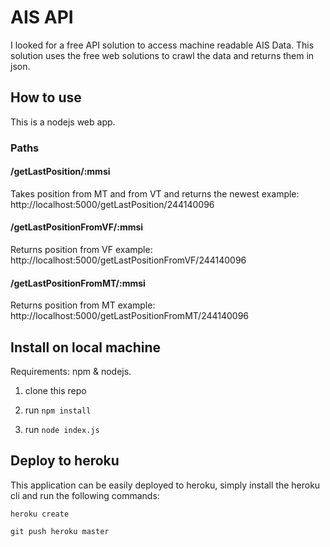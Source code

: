 AIS API
=======
I looked for a free API solution to access machine readable AIS Data. This solution uses the free web solutions to crawl the data and returns them in json.

## How to use
This is a nodejs web app.

### Paths

#### /getLastPosition/:mmsi
Takes position from MT and from VT and returns the newest
example: http://localhost:5000/getLastPosition/244140096

#### /getLastPositionFromVF/:mmsi
Returns position from VF
example: http://localhost:5000/getLastPositionFromVF/244140096

#### /getLastPositionFromMT/:mmsi
Returns position from MT
example: http://localhost:5000/getLastPositionFromMT/244140096

## Install on local machine

Requirements: npm & nodejs.

1. clone this repo

2. run `npm install`

3. run `node index.js`

## Deploy to heroku

This application can be easily deployed to heroku, simply install the heroku cli and run the following commands:

`heroku create`

`git push heroku master`




